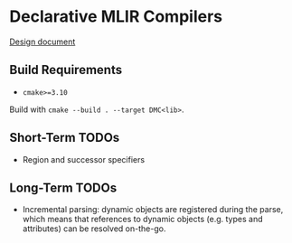 # Declarative MLIR Compilers

[Design document](https://docs.google.com/document/d/1eAgIQZZ2dItJFSrCxemt7fwH0CD4w6_ueLKVl6UL-NU/edit?usp=sharing)

## Build Requirements

- `cmake>=3.10`

Build with `cmake --build . --target DMC<lib>`.

## Short-Term TODOs

- Region and successor specifiers

## Long-Term TODOs

- Incremental parsing: dynamic objects are registered during the parse, which
  means that references to dynamic objects (e.g. types and attributes) can be
  resolved on-the-go.
